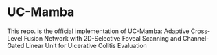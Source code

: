 # UC-Mamba
This repo. is the official implementation of UC-Mamba: Adaptive Cross-Level Fusion Network with 2D-Selective Foveal Scanning and Channel-Gated Linear Unit for Ulcerative Colitis Evaluation
